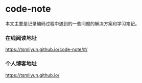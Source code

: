 # code-note

本文主要是记录编码过程中遇到的一些问题的解决方案和学习笔记。

### 在线阅读地址
https://tsmliyun.github.io/code-note/#/

### 个人博客地址
https://tsmliyun.github.io/



